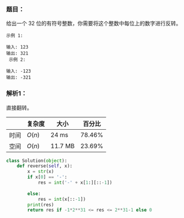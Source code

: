 ### 题目：
给出一个 32 位的有符号整数，你需要将这个整数中每位上的数字进行反转。
```
示例 1:

输入: 123
输出: 321
 示例 2:

输入: -123
输出: -321
```

### 解析1：
直接翻转。

|  |复杂度|大小|百分比|
|--|--|--|--|
|时间|$O(n)$|24 ms|78.46%|
|空间|$O(n)$|11.7 MB|23.69%|


```python
class Solution(object):
    def reverse(self, x):
        x = str(x)
        if x[0] == '-':
            res = int('-' + x[1:][::-1]) 
        
        else:
            res = int(x[::-1])
        print(res)
        return res if -1*2**31 <= res <= 2**31-1 else 0
```
